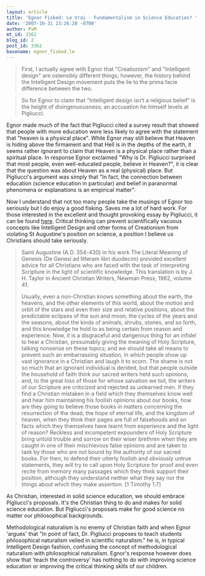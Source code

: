 ```yaml
---
layout: article
title: 'Egnor Fisked: Le Vrai - Fundamentalism in Science Education? '
date: '2007-10-31 23:26:28 -0700'
author: PvM
mt_id: 3362
blog_id: 2
post_id: 3362
basename: egnor_fisked_le
---
```

> First, I actually agree with Egnor that "Creationism" and "Intelligent design" are ostensibly different things; however, the history behind the Intelligent Design movement puts the lie to the prima facie difference between the two.

> So for Egnor to claim that "Intelligent design isn’t a religious belief" is the height of disingenuousness; an accusation he himself levels at Pigliucci.

Egnor made much of the fact that Pigliucci cited a survey result that showed that people with more education were less likely to agree with the statement that "heaven is a physical place". While Egnor may still believe that Heaven is hiding above the firmament and that Hell is in the depths of the earth, it seems rather ignorant to claim that Heaven is a physical place rather than a spiritual place. In response Egnor exclaimed "Why is Dr. Pigliucci surprised that most people, even well-educated people, believe in Heaven?", it is clear that the question was about Heaven as a real (physical) place. But Pigliucci's argument was simply that "In fact, the connection between education (science education in particular) and belief in paranormal phenomena or explanations is an empirical matter".

Now I understand that not too many people take the musings of Egnor too seriously but I do enjoy a good fisking. Saves me a lot of hard work.
For those interested in the excellent and thought provoking essay by Pigliucci, it can be found [here](http://mje.mcgill.ca/article/view/2224/1694). Critical thinking can prevent scientifically vacuous concepts like Intelligent Design and other forms of Creationism from violating St Augustine's position on science, a position I believe us Christians should take seriously.

> Saint Augustine (A.D. 354-430) in his work The Literal Meaning of Genesis (De Genesi ad litteram libri duodecim)  provided excellent advice for all Christians who are faced with the task of interpreting Scripture in the light of scientific knowledge. This translation is by J. H. Taylor in Ancient Christian Writers, Newman Press, 1982, volume 41.
> 
> Usually, even a non-Christian knows something about the earth, the heavens, and the other elements of this world, about the motion and orbit of the stars and even their size and relative positions, about the predictable eclipses of the sun and moon, the cycles of the years and the seasons, about the kinds of animals, shrubs, stones, and so forth, and this knowledge he hold to as being certain from reason and experience. Now, it is a disgraceful and dangerous thing for an infidel to hear a Christian, presumably giving the meaning of Holy Scripture, talking nonsense on these topics; and we should take all means to prevent such an embarrassing situation, in which people show up vast ignorance in a Christian and laugh it to scorn. The shame is not so much that an ignorant individual is derided, but that people outside the household of faith think our sacred writers held such opinions, and, to the great loss of those for whose salvation we toil, the writers of our Scripture are criticized and rejected as unlearned men. If they find a Christian mistaken in a field which they themselves know well and hear him maintaining his foolish opinions about our books, how are they going to believe those books in matters concerning the resurrection of the dead, the hope of eternal life, and the kingdom of heaven, when they think their pages are full of falsehoods and on facts which they themselves have learnt from experience and the light of reason? Reckless and incompetent expounders of Holy Scripture bring untold trouble and sorrow on their wiser brethren when they are caught in one of their mischievous false opinions and are taken to task by those who are not bound by the authority of our sacred books. For then, to defend their utterly foolish and obviously untrue statements, they will try to call upon Holy Scripture for proof and even recite from memory many passages which they think support their position, although they understand neither what they say nor the things about which they make assertion. \[1 Timothy 1.7\] 

As Christian, interested in solid science education, we should embrace Pigliucci's proposals. It's the Christian thing to do and makes for solid science education. But Pigliucci's proposals make for good science no matter our philosophical backgrounds.

Methodological naturalism is no enemy of Christian faith and when Egnor 'argues' that "In point of fact, Dr. Pigliucci proposes to teach students philosophical naturalism veiled in scientific naturalism." he is, in typical Intelligent Design fashion, confusing the concept of methodological naturalism with philosophical naturalism.  Egnor's response however does show that 'teach the controversy' has nothing to do with improving science education or improving the critical thinking skills of our children.
